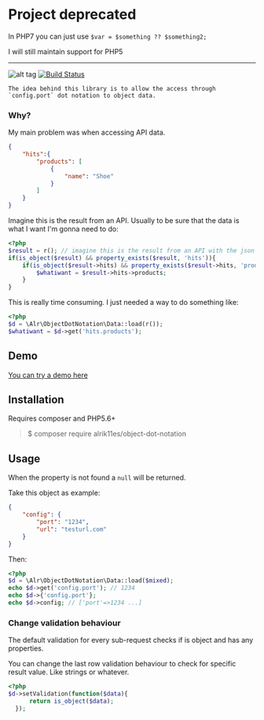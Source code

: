 # Project deprecated
In PHP7 you can just use  `$var = $something ?? $something2;`

I will still maintain support for PHP5

-----

![alt tag](https://raw.githubusercontent.com/alrik11es/object-dot-notation/master/dot-library.png) [![Build Status](https://travis-ci.org/alrik11es/object-dot-notation.svg?branch=master)](https://travis-ci.org/alrik11es/object-dot-notation)

    The idea behind this library is to allow the access through
    `config.port` dot notation to object data.

### Why?
My main problem was when accessing API data.
```json
{
    "hits":{
        "products": [
            {
                "name": "Shoe"
            }
        ]
    }
}
```
Imagine this is the result from an API. Usually to be sure that the data is what I want I'm gonna need to do:
```php
<?php
$result = r(); // imagine this is the result from an API with the json message abobe
if(is_object($result) && property_exists($result, 'hits')){
    if(is_object($result->hits) && property_exists($result->hits, 'products')){
        $whatiwant = $result->hits->products;
    }
}
```
This is really time consuming. I just needed a way to do something like:
```php
<?php
$d = \Alr\ObjectDotNotation\Data::load(r());
$whatiwant = $d->get('hits.products');
```

## Demo

[You can try a demo here](http://demo.dotnotation.net)

## Installation

Requires composer and PHP5.6+

> $ composer require alrik11es/object-dot-notation

## Usage

When the property is not found a `null` will be returned.

Take this object as example:
```json
{
    "config": {
        "port": "1234",
        "url": "testurl.com"
    }
}
```
Then:
```php
<?php
$d = \Alr\ObjectDotNotation\Data::load($mixed);
echo $d->get('config.port'); // 1234
echo $d->{'config.port'};
echo $d->config; // ['port'=>1234 ...]
```
### Change validation behaviour

The default validation for every sub-request checks if is object and has any properties.

You can change the last row validation behaviour to check for specific result value. Like strings or whatever.

```php
<?php
$d->setValidation(function($data){
      return is_object($data);
  });
```
